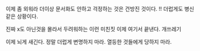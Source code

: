 이제 좀 외워라
더이상 문서화도 안하고 걱정하는 것은 건방진 것이다. 
!! 더럽게도 병신같은 상황이다. 

진짜 x도 아닌것을 몰라서 두려워하는 이런 미친짓 이제 여기서 끝낸다. 
개쓰레기 

이제 뇌게 새긴다. 
정말 더럽게 변명하지 마라. 
열등한 것들에게 당하지 마라. 

